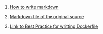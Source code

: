 1. [How to write markdown ](https://github.com/adam-p/markdown-here/wiki/Markdown-Cheatsheet)

2. [Markdown file of the original source](https://github.com/docker/docker.github.io/blob/master/develop/develop-images/dockerfile_best-practices.md)

3. [Link to Best Practice for writting Dockerfile](https://docs.docker.com/develop/develop-images/dockerfile_best-practices/)
